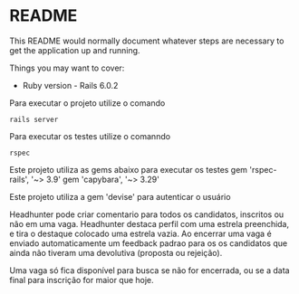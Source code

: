 # README

This README would normally document whatever steps are necessary to get the
application up and running.

Things you may want to cover:

* Ruby version - Rails 6.0.2

 Para executar o projeto utilize o comando
```
rails server
```

 Para executar os testes utilize o comanndo
 ```
 rspec
 ```

 Este projeto utiliza as gems abaixo para executar os testes
 gem 'rspec-rails', '~> 3.9'
 gem 'capybara', '~> 3.29'

Este projeto utiliza a gem 'devise' para autenticar o usuário

Headhunter pode criar comentario para todos os candidatos, inscritos ou não em uma vaga.
Headhunter destaca perfil com uma estrela preenchida, e tira o destaque colocado uma estrela vazia.
Ao encerrar uma vaga é enviado automaticamente um feedback padrao para os os candidatos que ainda não tiveram uma devolutiva (proposta ou rejeição).

Uma vaga só fica disponível para busca se não for encerrada, ou se a data final para inscrição for maior que hoje.

